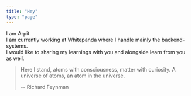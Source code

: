 ```yaml
---
title: "Hey"
type: "page"
---
```


I am Arpit.  
I am currently working at Whitepanda where I handle mainly the backend-systems.  
I would like to sharing my learnings with you and alongside learn from you as well.

> Here I stand, atoms with consciousness, matter with curiosity.
> A universe of atoms, an atom in the universe.
>
> -- Richard Feynman
